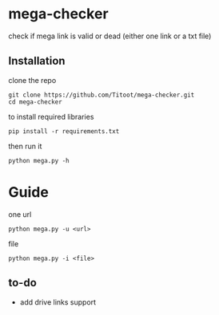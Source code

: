 
# mega-checker
check if mega link is valid or dead (either one link or a txt file)


## Installation
clone the repo
```
git clone https://github.com/Titoot/mega-checker.git
cd mega-checker
```
to install required libraries
```
pip install -r requirements.txt
```

then run it
```
python mega.py -h
```
# Guide

one url
```
python mega.py -u <url>
```
file
```
python mega.py -i <file>
```

## to-do

- add drive links support



<!--- CRINGE
#### donate if you liked what i do :)
#### bitcoin:
#### bc1q773tfvtmuefey2rc2smh98m6xtcuza29xfgfyw
#### ETH:
#### 0xf09B18434F441E49fc90BE141b2Ba3877c1C1b2d
#### you don't have to --->
